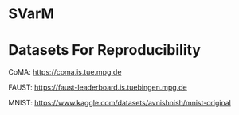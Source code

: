 # SVarM

# Datasets For Reproducibility

CoMA: https://coma.is.tue.mpg.de

FAUST: https://faust-leaderboard.is.tuebingen.mpg.de

MNIST: https://www.kaggle.com/datasets/avnishnish/mnist-original
